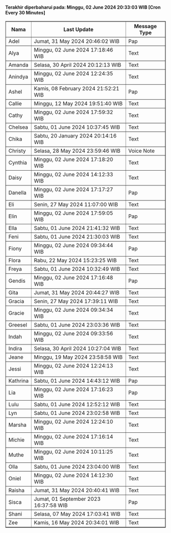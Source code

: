 #### Terakhir diperbaharui pada: Minggu, 02 June 2024 20:33:03 WIB [Cron Every 30 Minutes]

<table border='1'><tr><th>Nama</th><th>Last Update</th><th>Message Type</th></tr><tr><td>Adel</td><td>Jumat, 31 May 2024 20:46:02 WIB</td><td>Pap</td></tr><tr><td>Alya</td><td>Minggu, 02 June 2024 17:18:46 WIB</td><td>Text</td></tr><tr><td>Amanda</td><td>Selasa, 30 April 2024 20:12:13 WIB</td><td>Text</td></tr><tr><td>Anindya</td><td>Minggu, 02 June 2024 12:24:35 WIB</td><td>Text</td></tr><tr><td>Ashel</td><td>Kamis, 08 February 2024 21:52:21 WIB</td><td>Pap</td></tr><tr><td>Callie</td><td>Minggu, 12 May 2024 19:51:40 WIB</td><td>Text</td></tr><tr><td>Cathy</td><td>Minggu, 02 June 2024 17:59:32 WIB</td><td>Text</td></tr><tr><td>Chelsea</td><td>Sabtu, 01 June 2024 10:37:45 WIB</td><td>Text</td></tr><tr><td>Chika</td><td>Sabtu, 20 January 2024 20:14:16 WIB</td><td>Text</td></tr><tr><td>Christy</td><td>Selasa, 28 May 2024 23:59:46 WIB</td><td>Voice Note</td></tr><tr><td>Cynthia</td><td>Minggu, 02 June 2024 17:18:20 WIB</td><td>Text</td></tr><tr><td>Daisy</td><td>Minggu, 02 June 2024 14:12:33 WIB</td><td>Text</td></tr><tr><td>Danella</td><td>Minggu, 02 June 2024 17:17:27 WIB</td><td>Pap</td></tr><tr><td>Eli</td><td>Senin, 27 May 2024 11:07:00 WIB</td><td>Text</td></tr><tr><td>Elin</td><td>Minggu, 02 June 2024 17:59:05 WIB</td><td>Pap</td></tr><tr><td>Ella</td><td>Sabtu, 01 June 2024 21:41:32 WIB</td><td>Text</td></tr><tr><td>Feni</td><td>Sabtu, 01 June 2024 21:30:03 WIB</td><td>Text</td></tr><tr><td>Fiony</td><td>Minggu, 02 June 2024 09:34:44 WIB</td><td>Pap</td></tr><tr><td>Flora</td><td>Rabu, 22 May 2024 15:23:25 WIB</td><td>Text</td></tr><tr><td>Freya</td><td>Sabtu, 01 June 2024 10:32:49 WIB</td><td>Text</td></tr><tr><td>Gendis</td><td>Minggu, 02 June 2024 17:16:48 WIB</td><td>Pap</td></tr><tr><td>Gita</td><td>Jumat, 31 May 2024 20:44:27 WIB</td><td>Text</td></tr><tr><td>Gracia</td><td>Senin, 27 May 2024 17:39:11 WIB</td><td>Text</td></tr><tr><td>Gracie</td><td>Minggu, 02 June 2024 09:34:34 WIB</td><td>Text</td></tr><tr><td>Greesel</td><td>Sabtu, 01 June 2024 23:03:36 WIB</td><td>Text</td></tr><tr><td>Indah</td><td>Minggu, 02 June 2024 09:33:56 WIB</td><td>Text</td></tr><tr><td>Indira</td><td>Selasa, 30 April 2024 10:27:04 WIB</td><td>Text</td></tr><tr><td>Jeane</td><td>Minggu, 19 May 2024 23:58:58 WIB</td><td>Text</td></tr><tr><td>Jessi</td><td>Minggu, 02 June 2024 12:24:13 WIB</td><td>Text</td></tr><tr><td>Kathrina</td><td>Sabtu, 01 June 2024 14:43:12 WIB</td><td>Pap</td></tr><tr><td>Lia</td><td>Minggu, 02 June 2024 17:16:23 WIB</td><td>Pap</td></tr><tr><td>Lulu</td><td>Sabtu, 01 June 2024 12:52:12 WIB</td><td>Text</td></tr><tr><td>Lyn</td><td>Sabtu, 01 June 2024 23:02:58 WIB</td><td>Text</td></tr><tr><td>Marsha</td><td>Minggu, 02 June 2024 12:24:10 WIB</td><td>Text</td></tr><tr><td>Michie</td><td>Minggu, 02 June 2024 17:16:14 WIB</td><td>Text</td></tr><tr><td>Muthe</td><td>Minggu, 02 June 2024 10:11:25 WIB</td><td>Text</td></tr><tr><td>Olla</td><td>Sabtu, 01 June 2024 23:04:00 WIB</td><td>Text</td></tr><tr><td>Oniel</td><td>Minggu, 02 June 2024 14:12:30 WIB</td><td>Text</td></tr><tr><td>Raisha</td><td>Jumat, 31 May 2024 20:40:41 WIB</td><td>Text</td></tr><tr><td>Sisca</td><td>Jumat, 01 September 2023 16:37:58 WIB</td><td>Pap</td></tr><tr><td>Shani</td><td>Selasa, 07 May 2024 17:03:41 WIB</td><td>Text</td></tr><tr><td>Zee</td><td>Kamis, 16 May 2024 20:34:01 WIB</td><td>Text</td></tr></table>